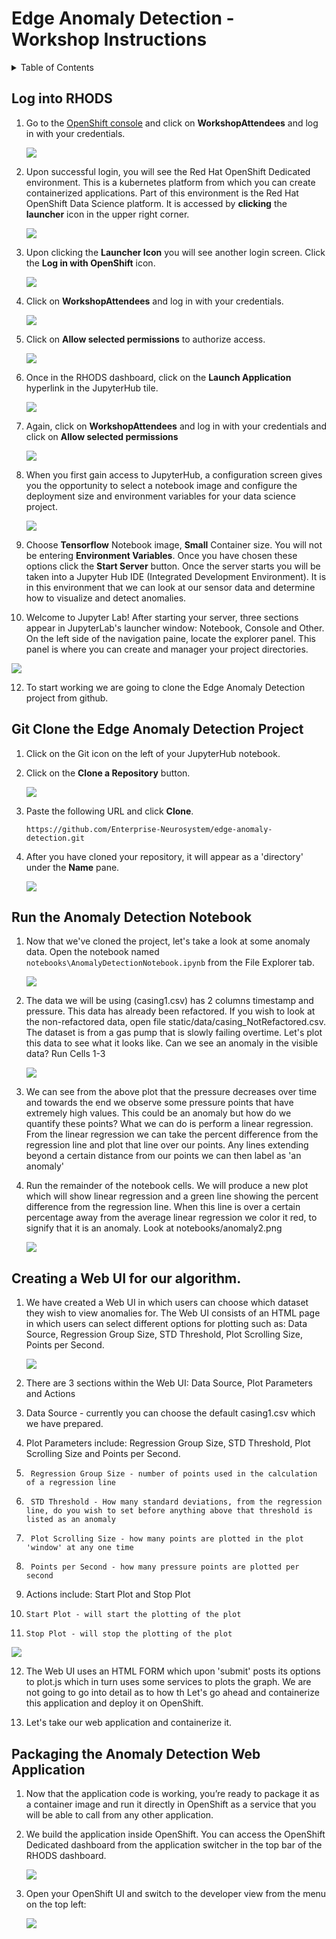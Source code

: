 # Edge Anomaly Detection - Workshop Instructions
<details>
<summary>Table of Contents</summary>
<p>

* [Log into RHODS](#logging-into-rhods)
* [Git Clone the Edge Anomaly Detection Project](#git-clone-the-edge-anomaly-detection-project)
* [Run the Anomaly Detection notebook](#run-anomaly-detection-notebook)
* [Package the application](#select-slice)
* [View Application via browser](#stream-sensor-data)

</p>
</details>

## Log into RHODS

1. Go to the [OpenShift console](https://console-openshift-console.apps.ieee.8goc.p1.openshiftapps.com/) and click on **WorkshopAttendees** and log in with your credentials.

   ![](/workshop/images/workshop_attendees.png)

2. Upon successful login, you will see the Red Hat OpenShift Dedicated environment.  This is a kubernetes platform from which you can create containerized applications.  Part of this environment is the Red Hat OpenShift Data Science platform.  It is accessed by **clicking** the **launcher** icon in the upper right corner.

   ![](/workshop/images/RedHatOpenShiftDashboard.png)

3. Upon clicking the **Launcher Icon** you will see another login screen.  Click the **Log in with OpenShift** icon.

   ![](/workshop/images/loginwithopenshift.png)

4. Click on **WorkshopAttendees** and log in with your credentials.

    ![](/workshop/images/workshop_attendees.png)

5. Click on **Allow selected permissions** to authorize access. 

    ![](/workshop/images/authorize_access.png)

6. Once in the RHODS dashboard, click on the **Launch Application** hyperlink in the JupyterHub tile.

    ![](/workshop/images/redhatopenshiftdatascienceplatform.png)

7. Again, click on **WorkshopAttendees** and log in with your credentials and click on **Allow selected permissions**

   ![](/workshop/images/workshop_attendees.png)

8. When you first gain access to JupyterHub, a configuration screen gives you the opportunity to select a notebook image and configure the deployment size and environment variables for your data science project.

    ![](/workshop/images/Notebookserveroptions.png)

9. Choose **Tensorflow** Notebook image, **Small** Container size.  You will not be entering **Environment Variables**.  Once you have chosen these options click the **Start Server** button.  Once the server starts you will be taken into a Jupyter Hub IDE (Integrated Development Environment).  It is in this environment that we can look at our sensor data and determine how to visualize and detect anomalies.

10. Welcome to Jupyter Lab!   After starting your server, three sections appear in JupyterLab's launcher window:  Notebook, Console and Other.  On the left side of the navigation paine, locate the explorer panel.  This panel is where you can create and manager your project directories.
   
   ![](/workshop/images/JupyterNotebookIDE.png)

12. To start working we are going to clone the Edge Anomaly Detection project from github.


## Git Clone the Edge Anomaly Detection Project 
1. Click on the Git icon on the left of your JupyterHub notebook. 

2. Click on the **Clone a Repository** button.

    ![](/workshop/images/git_clone.png)

3. Paste the following URL and click **Clone**.
 
    ```
    https://github.com/Enterprise-Neurosystem/edge-anomaly-detection.git
    ```
4. After you have cloned your repository, it will appear as a 'directory' under the **Name** pane.

   ![](/workshop/images/namePane.png)

## Run the Anomaly Detection Notebook

1. Now that we've cloned the project, let's take a look at some anomaly data.  Open the notebook named `notebooks\AnomalyDetectionNotebook.ipynb` from the File Explorer tab.
  
   ![](/workshop/images/AnomalyDetectionNotebook.png)

3. The data we will be using (casing1.csv) has 2 columns timestamp and pressure. This data has already been refactored. If you wish to look at the non-refactored data, open file static/data/casing_NotRefactored.csv. The dataset is from a gas pump that is slowly failing overtime. Let's plot this data to see what it looks like. Can we see an anomaly in the visible data?  Run Cells 1-3

    ![](/workshop/images/plotCasingPressurePoints.png)

4. We can see from the above plot that the pressure decreases over time and towards the end we observe some pressure points that have extremely high values. This could be an anomaly but how do we quantify these points? What we can do is perform a linear regression. From the linear regression we can take the percent difference from the regression line and plot that line over our points. Any lines extending beyond a certain distance from our points we can then label as 'an anomaly'
5. Run the remainder of the notebook cells.  We will produce a new plot which will show linear regression and a green line showing the percent difference from the regression line.  When this line is over a certain percentage away from the average linear regression we color it red, to signify that it is an anomaly.  Look at notebooks/anomaly2.png

    ![](/workshop/images/anomaly2.png)

## Creating a Web UI for our algorithm.  

1. We have created a Web UI in which users can choose which dataset they wish to view anomalies for.  The Web UI consists of an HTML page in which users can select different options for plotting such as: Data Source, Regression Group Size, STD Threshold, Plot Scrolling Size, Points per Second.

   ![](/workshop/images/AnomalyDetectionOptions.png)

2. There are 3 sections within the Web UI:  Data Source, Plot Parameters and Actions
3. Data Source - currently you can choose the default casing1.csv which we have prepared.
4. Plot Parameters include: Regression Group Size, STD Threshold, Plot Scrolling Size and Points per Second.
5.      Regression Group Size - number of points used in the calculation of a regression line
6.      STD Threshold - How many standard deviations, from the regression line, do you wish to set before anything above that threshold is listed as an anomaly
7.      Plot Scrolling Size - how many points are plotted in the plot 'window' at any one time
8.      Points per Second - how many pressure points are plotted per second
9. Actions include:  Start Plot and Stop Plot
10.     Start Plot - will start the plotting of the plot
11.     Stop Plot - will stop the plotting of the plot

   ![](/workshop/images/AnomalyDetectionWebUI.png)

12. The Web UI uses an HTML FORM which upon 'submit' posts its options to plot.js which in turn uses some services to plots the graph.  We are not going to go into detail as to how th Let's go ahead and containerize this application and deploy it on OpenShift.

13. Let's take our web application and containerize it.

## Packaging the Anomaly Detection Web Application

1. Now that the application code is working, you’re ready to package it as a container image and run it directly in OpenShift as a service that you will be able to call from any other application.

2. We build the application inside OpenShift.  You can access the OpenShift Dedicated dashboard from the application switcher in the top bar of the RHODS dashboard.
   
   ![](/workshop/images/LauncherIcon.png)

4. Open your OpenShift UI and switch to the developer view from the menu on the top left:

   ![](/workshop/images/Switch2DeveloperView.png)





